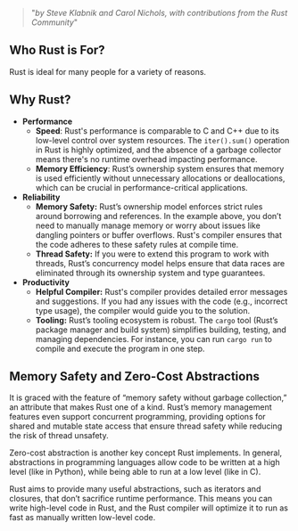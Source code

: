 > "_by Steve Klabnik and Carol Nichols, with contributions from the Rust Community_"

## **Who Rust is For?**
Rust is ideal for many people for a variety of reasons. 
## **Why Rust?**
- **Performance**
	- **Speed**: Rust's performance is comparable to C and C++ due to its low-level control over system resources. The `iter().sum()` operation in Rust is highly optimized, and the absence of a garbage collector means there's no runtime overhead impacting performance.
	- **Memory Efficiency**: Rust’s ownership system ensures that memory is used efficiently without unnecessary allocations or deallocations, which can be crucial in performance-critical applications.
- **Reliability**
	- **Memory Safety:** Rust’s ownership model enforces strict rules around borrowing and references. In the example above, you don’t need to manually manage memory or worry about issues like dangling pointers or buffer overflows. Rust's compiler ensures that the code adheres to these safety rules at compile time.
	- **Thread Safety:** If you were to extend this program to work with threads, Rust’s concurrency model helps ensure that data races are eliminated through its ownership system and type guarantees.
- **Productivity**
	- **Helpful Compiler:** Rust's compiler provides detailed error messages and suggestions. If you had any issues with the code (e.g., incorrect type usage), the compiler would guide you to the solution.
	- **Tooling:** Rust’s tooling ecosystem is robust. The `cargo` tool (Rust’s package manager and build system) simplifies building, testing, and managing dependencies. For instance, you can run `cargo run` to compile and execute the program in one step.

## **Memory Safety and Zero-Cost Abstractions**
It is graced with the feature of “memory safety without garbage collection,” an attribute that makes Rust one of a kind. Rust’s memory management features even support concurrent programming, providing options for shared and mutable state access that ensure thread safety while reducing the risk of thread unsafety.

Zero-cost abstraction is another key concept Rust implements. In general, abstractions in programming languages allow code to be written at a high level (like in Python), while being able to run at a low level (like in C).

Rust aims to provide many useful abstractions, such as iterators and closures, that don’t sacrifice runtime performance. This means you can write high-level code in Rust, and the Rust compiler will optimize it to run as fast as manually written low-level code.